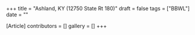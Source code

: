 +++
title = "Ashland, KY (12750 State Rt 180)"
draft = false
tags = ["BBWL"]
date = ""

[Article]
contributors = []
gallery = []
+++